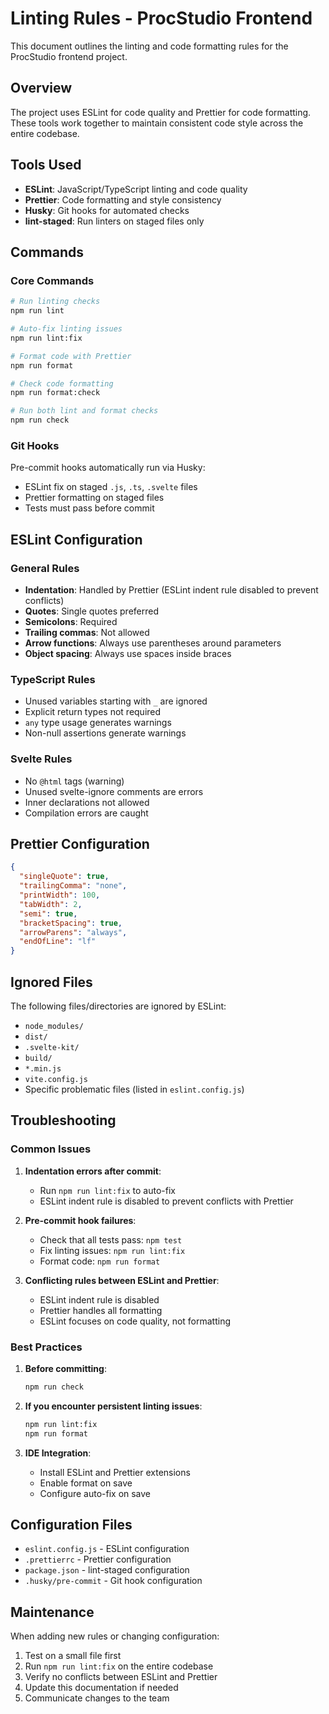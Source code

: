 # Linting Rules - ProcStudio Frontend

This document outlines the linting and code formatting rules for the ProcStudio frontend project.

## Overview

The project uses ESLint for code quality and Prettier for code formatting. These tools work together to maintain consistent code style across the entire codebase.

## Tools Used

- **ESLint**: JavaScript/TypeScript linting and code quality
- **Prettier**: Code formatting and style consistency
- **Husky**: Git hooks for automated checks
- **lint-staged**: Run linters on staged files only

## Commands

### Core Commands

```bash
# Run linting checks
npm run lint

# Auto-fix linting issues
npm run lint:fix

# Format code with Prettier
npm run format

# Check code formatting
npm run format:check

# Run both lint and format checks
npm run check
```

### Git Hooks

Pre-commit hooks automatically run via Husky:
- ESLint fix on staged `.js`, `.ts`, `.svelte` files
- Prettier formatting on staged files
- Tests must pass before commit

## ESLint Configuration

### General Rules

- **Indentation**: Handled by Prettier (ESLint indent rule disabled to prevent conflicts)
- **Quotes**: Single quotes preferred
- **Semicolons**: Required
- **Trailing commas**: Not allowed
- **Arrow functions**: Always use parentheses around parameters
- **Object spacing**: Always use spaces inside braces

### TypeScript Rules

- Unused variables starting with `_` are ignored
- Explicit return types not required
- `any` type usage generates warnings
- Non-null assertions generate warnings

### Svelte Rules

- No `@html` tags (warning)
- Unused svelte-ignore comments are errors
- Inner declarations not allowed
- Compilation errors are caught

## Prettier Configuration

```json
{
  "singleQuote": true,
  "trailingComma": "none",
  "printWidth": 100,
  "tabWidth": 2,
  "semi": true,
  "bracketSpacing": true,
  "arrowParens": "always",
  "endOfLine": "lf"
}
```

## Ignored Files

The following files/directories are ignored by ESLint:

- `node_modules/`
- `dist/`
- `.svelte-kit/`
- `build/`
- `*.min.js`
- `vite.config.js`
- Specific problematic files (listed in `eslint.config.js`)

## Troubleshooting

### Common Issues

1. **Indentation errors after commit**: 
   - Run `npm run lint:fix` to auto-fix
   - ESLint indent rule is disabled to prevent conflicts with Prettier

2. **Pre-commit hook failures**:
   - Check that all tests pass: `npm test`
   - Fix linting issues: `npm run lint:fix`
   - Format code: `npm run format`

3. **Conflicting rules between ESLint and Prettier**:
   - ESLint indent rule is disabled
   - Prettier handles all formatting
   - ESLint focuses on code quality, not formatting

### Best Practices

1. **Before committing**:
   ```bash
   npm run check
   ```

2. **If you encounter persistent linting issues**:
   ```bash
   npm run lint:fix
   npm run format
   ```

3. **IDE Integration**:
   - Install ESLint and Prettier extensions
   - Enable format on save
   - Configure auto-fix on save

## Configuration Files

- `eslint.config.js` - ESLint configuration
- `.prettierrc` - Prettier configuration
- `package.json` - lint-staged configuration
- `.husky/pre-commit` - Git hook configuration

## Maintenance

When adding new rules or changing configuration:

1. Test on a small file first
2. Run `npm run lint:fix` on the entire codebase
3. Verify no conflicts between ESLint and Prettier
4. Update this documentation if needed
5. Communicate changes to the team